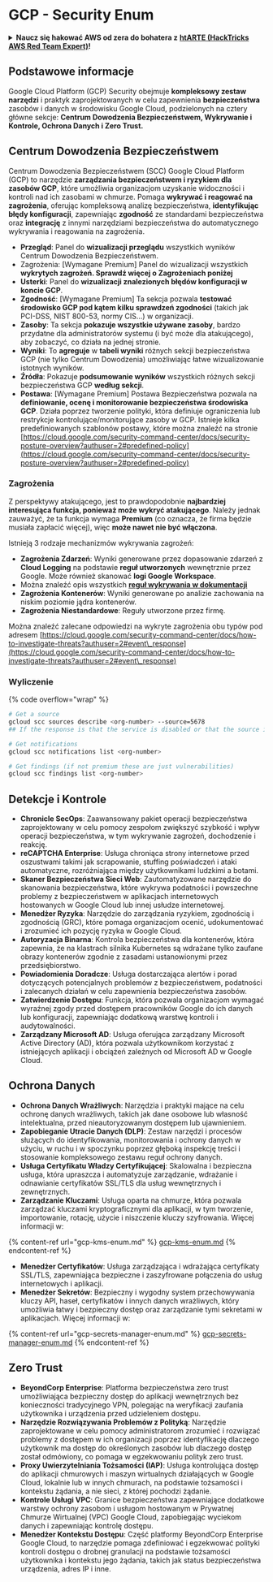 # GCP - Security Enum

<details>

<summary><strong>Naucz się hakować AWS od zera do bohatera z</strong> <a href="https://training.hacktricks.xyz/courses/arte"><strong>htARTE (HackTricks AWS Red Team Expert)</strong></a><strong>!</strong></summary>

Inne sposoby wsparcia HackTricks:

* Jeśli chcesz zobaczyć swoją **firmę reklamowaną w HackTricks** lub **pobrać HackTricks w formacie PDF**, sprawdź [**PLANY SUBSKRYPCYJNE**](https://github.com/sponsors/carlospolop)!
* Zdobądź [**oficjalne gadżety PEASS & HackTricks**](https://peass.creator-spring.com)
* Odkryj [**Rodzinę PEASS**](https://opensea.io/collection/the-peass-family), naszą kolekcję ekskluzywnych [**NFT**](https://opensea.io/collection/the-peass-family)
* **Dołącz do** 💬 [**grupy Discord**](https://discord.gg/hRep4RUj7f) lub [**grupy telegramowej**](https://t.me/peass) lub **śledź** nas na **Twitterze** 🐦 [**@hacktricks\_live**](https://twitter.com/hacktricks\_live)**.**
* **Podziel się swoimi sztuczkami hakerskimi, przesyłając PR-y do** [**HackTricks**](https://github.com/carlospolop/hacktricks) i [**HackTricks Cloud**](https://github.com/carlospolop/hacktricks-cloud).

</details>

## Podstawowe informacje

Google Cloud Platform (GCP) Security obejmuje **kompleksowy zestaw narzędzi** i praktyk zaprojektowanych w celu zapewnienia **bezpieczeństwa** zasobów i danych w środowisku Google Cloud, podzielonych na cztery główne sekcje: **Centrum Dowodzenia Bezpieczeństwem, Wykrywanie i Kontrole, Ochrona Danych i Zero Trust.**

## **Centrum Dowodzenia Bezpieczeństwem**

Centrum Dowodzenia Bezpieczeństwem (SCC) Google Cloud Platform (GCP) to narzędzie **zarządzania bezpieczeństwem i ryzykiem dla zasobów GCP**, które umożliwia organizacjom uzyskanie widoczności i kontroli nad ich zasobami w chmurze. Pomaga **wykrywać i reagować na zagrożenia**, oferując kompleksową analizę bezpieczeństwa, **identyfikując błędy konfiguracji**, zapewniając **zgodność** ze standardami bezpieczeństwa oraz **integrację** z innymi narzędziami bezpieczeństwa do automatycznego wykrywania i reagowania na zagrożenia.

* **Przegląd**: Panel do **wizualizacji przeglądu** wszystkich wyników Centrum Dowodzenia Bezpieczeństwem.
* Zagrożenia: \[Wymagane Premium] Panel do wizualizacji wszystkich **wykrytych zagrożeń. Sprawdź więcej o Zagrożeniach poniżej**
* **Usterki**: Panel do **wizualizacji znalezionych błędów konfiguracji w koncie GCP**.
* **Zgodność**: \[Wymagane Premium] Ta sekcja pozwala **testować środowisko GCP pod kątem kilku sprawdzeń zgodności** (takich jak PCI-DSS, NIST 800-53, normy CIS...) w organizacji.
* **Zasoby**: Ta sekcja **pokazuje wszystkie używane zasoby**, bardzo przydatne dla administratorów systemu (i być może dla atakującego), aby zobaczyć, co działa na jednej stronie.
* **Wyniki**: To **agreguje** w **tabeli wyniki** różnych sekcji bezpieczeństwa GCP (nie tylko Centrum Dowodzenia) umożliwiając łatwe wizualizowanie istotnych wyników.
* **Źródła**: Pokazuje **podsumowanie wyników** wszystkich różnych sekcji bezpieczeństwa GCP **według sekcji**.
* **Postawa**: \[Wymagane Premium] Postawa Bezpieczeństwa pozwala na **definiowanie, ocenę i monitorowanie bezpieczeństwa środowiska GCP**. Działa poprzez tworzenie polityki, która definiuje ograniczenia lub restrykcje kontrolujące/monitorujące zasoby w GCP. Istnieje kilka predefiniowanych szablonów postawy, które można znaleźć na stronie [https://cloud.google.com/security-command-center/docs/security-posture-overview?authuser=2#predefined-policy](https://cloud.google.com/security-command-center/docs/security-posture-overview?authuser=2#predefined-policy)

### **Zagrożenia**

Z perspektywy atakującego, jest to prawdopodobnie **najbardziej interesująca funkcja, ponieważ może wykryć atakującego**. Należy jednak zauważyć, że ta funkcja wymaga **Premium** (co oznacza, że firma będzie musiała zapłacić więcej), więc **może nawet nie być włączona**.&#x20;

Istnieją 3 rodzaje mechanizmów wykrywania zagrożeń:

* **Zagrożenia Zdarzeń**: Wyniki generowane przez dopasowanie zdarzeń z **Cloud Logging** na podstawie **reguł utworzonych** wewnętrznie przez Google. Może również skanować **logi Google Workspace**.
* Można znaleźć opis wszystkich [**reguł wykrywania w dokumentacji**](https://cloud.google.com/security-command-center/docs/concepts-event-threat-detection-overview?authuser=2#how\_works)
* **Zagrożenia Kontenerów**: Wyniki generowane po analizie zachowania na niskim poziomie jądra kontenerów.
* **Zagrożenia Niestandardowe**: Reguły utworzone przez firmę.

Można znaleźć zalecane odpowiedzi na wykryte zagrożenia obu typów pod adresem [https://cloud.google.com/security-command-center/docs/how-to-investigate-threats?authuser=2#event\_response](https://cloud.google.com/security-command-center/docs/how-to-investigate-threats?authuser=2#event\_response)

### Wyliczenie

{% code overflow="wrap" %}
```bash
# Get a source
gcloud scc sources describe <org-number> --source=5678
## If the response is that the service is disabled or that the source is not found, then, it isn't enabled

# Get notifications
gcloud scc notifications list <org-number>

# Get findings (if not premium these are just vulnerabilities)
gcloud scc findings list <org-number>
```
## Detekcje i Kontrole

* **Chronicle SecOps**: Zaawansowany pakiet operacji bezpieczeństwa zaprojektowany w celu pomocy zespołom zwiększyć szybkość i wpływ operacji bezpieczeństwa, w tym wykrywanie zagrożeń, dochodzenie i reakcję.
* **reCAPTCHA Enterprise**: Usługa chroniąca strony internetowe przed oszustwami takimi jak scrapowanie, stuffing poświadczeń i ataki automatyczne, rozróżniająca między użytkownikami ludzkimi a botami.
* **Skaner Bezpieczeństwa Sieci Web**: Zautomatyzowane narzędzie do skanowania bezpieczeństwa, które wykrywa podatności i powszechne problemy z bezpieczeństwem w aplikacjach internetowych hostowanych w Google Cloud lub innej usłudze internetowej.
* **Menedżer Ryzyka**: Narzędzie do zarządzania ryzykiem, zgodnością i zgodnością (GRC), które pomaga organizacjom ocenić, udokumentować i zrozumieć ich pozycję ryzyka w Google Cloud.
* **Autoryzacja Binarna**: Kontrola bezpieczeństwa dla kontenerów, która zapewnia, że na klastrach silnika Kubernetes są wdrażane tylko zaufane obrazy kontenerów zgodnie z zasadami ustanowionymi przez przedsiębiorstwo.
* **Powiadomienia Doradcze**: Usługa dostarczająca alertów i porad dotyczących potencjalnych problemów z bezpieczeństwem, podatności i zalecanych działań w celu zapewnienia bezpieczeństwa zasobów.
* **Zatwierdzenie Dostępu**: Funkcja, która pozwala organizacjom wymagać wyraźnej zgody przed dostępem pracowników Google do ich danych lub konfiguracji, zapewniając dodatkową warstwę kontroli i audytowalności.
* **Zarządzany Microsoft AD**: Usługa oferująca zarządzany Microsoft Active Directory (AD), która pozwala użytkownikom korzystać z istniejących aplikacji i obciążeń zależnych od Microsoft AD w Google Cloud.

## Ochrona Danych

* **Ochrona Danych Wrażliwych**: Narzędzia i praktyki mające na celu ochronę danych wrażliwych, takich jak dane osobowe lub własność intelektualna, przed nieautoryzowanym dostępem lub ujawnieniem.
* **Zapobieganie Utracie Danych (DLP)**: Zestaw narzędzi i procesów służących do identyfikowania, monitorowania i ochrony danych w użyciu, w ruchu i w spoczynku poprzez głęboką inspekcję treści i stosowanie kompleksowego zestawu reguł ochrony danych.
* **Usługa Certyfikatu Władzy Certyfikującej**: Skalowalna i bezpieczna usługa, która upraszcza i automatyzuje zarządzanie, wdrażanie i odnawianie certyfikatów SSL/TLS dla usług wewnętrznych i zewnętrznych.
* **Zarządzanie Kluczami**: Usługa oparta na chmurze, która pozwala zarządzać kluczami kryptograficznymi dla aplikacji, w tym tworzenie, importowanie, rotację, użycie i niszczenie kluczy szyfrowania. Więcej informacji w:

{% content-ref url="gcp-kms-enum.md" %}
[gcp-kms-enum.md](gcp-kms-enum.md)
{% endcontent-ref %}

* **Menedżer Certyfikatów**: Usługa zarządzająca i wdrażająca certyfikaty SSL/TLS, zapewniająca bezpieczne i zaszyfrowane połączenia do usług internetowych i aplikacji.
* **Menedżer Sekretów**: Bezpieczny i wygodny system przechowywania kluczy API, haseł, certyfikatów i innych danych wrażliwych, który umożliwia łatwy i bezpieczny dostęp oraz zarządzanie tymi sekretami w aplikacjach. Więcej informacji w:

{% content-ref url="gcp-secrets-manager-enum.md" %}
[gcp-secrets-manager-enum.md](gcp-secrets-manager-enum.md)
{% endcontent-ref %}

## Zero Trust

* **BeyondCorp Enterprise**: Platforma bezpieczeństwa zero trust umożliwiająca bezpieczny dostęp do aplikacji wewnętrznych bez konieczności tradycyjnego VPN, polegając na weryfikacji zaufania użytkownika i urządzenia przed udzieleniem dostępu.
* **Narzędzie Rozwiązywania Problemów z Polityką**: Narzędzie zaprojektowane w celu pomocy administratorom zrozumieć i rozwiązać problemy z dostępem w ich organizacji poprzez identyfikację dlaczego użytkownik ma dostęp do określonych zasobów lub dlaczego dostęp został odmówiony, co pomaga w egzekwowaniu polityk zero trust.
* **Proxy Uwierzytelniania Tożsamości (IAP)**: Usługa kontrolująca dostęp do aplikacji chmurowych i maszyn wirtualnych działających w Google Cloud, lokalnie lub w innych chmurach, na podstawie tożsamości i kontekstu żądania, a nie sieci, z której pochodzi żądanie.
* **Kontrole Usługi VPC**: Granice bezpieczeństwa zapewniające dodatkowe warstwy ochrony zasobom i usługom hostowanym w Prywatnej Chmurze Wirtualnej (VPC) Google Cloud, zapobiegając wyciekom danych i zapewniając kontrolę dostępu.
* **Menedżer Kontekstu Dostępu**: Część platformy BeyondCorp Enterprise Google Cloud, to narzędzie pomaga zdefiniować i egzekwować polityki kontroli dostępu o drobnej granulacji na podstawie tożsamości użytkownika i kontekstu jego żądania, takich jak status bezpieczeństwa urządzenia, adres IP i inne.
